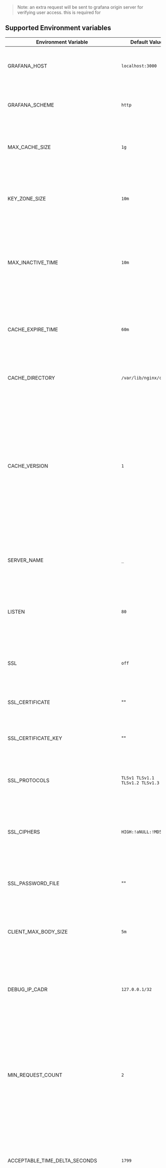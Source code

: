 > Note: an extra request will be sent to grafana origin server for verifying user access. this is required for 


## Supported Environment variables
| Environment Variable | Default Value | Description |
| -- | -- | -- |
| GRAFANA_HOST   | `localhost:3000`   |  Specifies the hostname and port of the upstream Grafana instance to connect to.  |
| GRAFANA_SCHEME | `http` | Sets the communication protocol (HTTP or HTTPS) for interacting with Grafana. |
| MAX_CACHE_SIZE | `1g` | Determines the maximum size of the cache storage, limiting the amount of data that can be cached.  |
| KEY_ZONE_SIZE | `10m` | Allocates the amount of shared memory used to store cache keys and metadata, managing cache organization and retrieval efficiency. |
| MAX_INACTIVE_TIME | `10m` | Configures the cache eviction policy, removing cached items that haven't been accessed within the specified time, even if they haven't expired based on their freshness. |
| CACHE_EXPIRE_TIME | `60m` | Sets the time duration after which cached items will automatically be considered expired and refreshed, ensuring data stays up-to-date. |
| CACHE_DIRECTORY | `/var/lib/nginx/cache` | Designates the file system directory where cached data will be stored. |
| CACHE_VERSION | `1` | Serves as a mechanism for cache invalidation. Updating this variable marks previously cached items as obsolete, prompting the retrieval of fresh data upon subsequent requests. However, the physical removal of old cached items occurs based on `MAX_INACTIVE_TIME` or `MAX_CACHE_SIZE` settings, ensuring efficient cache management. |
| SERVER_NAME          |  `_`               | Specifies the hostname or domain name that the server. this will be used in nginx server directive.                           |
| LISTEN               | `80`                            | Sets the port number on which the server will listen for incoming connections. for ssl set it to `443 ssl`. this will be used by the nginx listen directive.                                        |
| SSL                  | `off`                           | Enables or disables SSL/TLS encryption for secure communication. Valid values are "on" or "off".                      |
| SSL_CERTIFICATE      | ""             | Path to the SSL/TLS certificate file, required when SSL is enabled.                                                   |
| SSL_CERTIFICATE_KEY  | ""             | Path to the SSL/TLS private key file, paired with the certificate for encryption.                                     |
| SSL_PROTOCOLS        | `TLSv1 TLSv1.1 TLSv1.2 TLSv1.3` | list of SSL/TLS protocols to support. Adjust based on security requirements and client compatibility. |
| SSL_CIPHERS          | `HIGH:!aNULL:!MD5`              | Specifies the allowed cipher suites for SSL/TLS connections, prioritizing strong ciphers and excluding weak ones.     |
| SSL_PASSWORD_FILE    | ""             | Path to a file containing the passphrase for an encrypted private key, required if the key is encrypted.              |
| CLIENT_MAX_BODY_SIZE | `5m`              | Sets the maximum allowed size of client request bodies, preventing excessive resource consumption.                    |
| DEBUG_IP_CADR | `127.0.0.1/32`              | Controls IPs receiving debug headers (X-Cache-Status, X-Cache-Key, X-Cache-Access-Denied). Set to 127.0.0.1/32 for local or 0.0.0.0/0 for all IPs. |
| MIN_REQUEST_COUNT | `2` | Defines the minimum request threshold for caching individual requests. Requests must exceed this threshold to become eligible for caching. Controls cache efficiency and prevents premature caching of infrequently accessed content. |
| ACCEPTABLE_TIME_DELTA_SECONDS | `1799` | Determines the size of time-based buckets for caching. Requests within the same bucket (up to 1799 seconds apart) will share a cache key and value. |
| ACCEPTABLE_TIME_RANGE_DELTA_SECONDS | `599` | Determines the size of time range-based buckets for caching. Requests with overlapping time ranges within the bucket (up to 599 seconds apart) will share a cache key and value. | 
| ACCEPTABLE_MAX_POINTS_DELTA | `259` | Determines the size of data points-based buckets for caching. Requests with data point differences within the bucket (up to 259 points apart) will share a cache key and value. |


<!-- todo why we have weird number value  for time delta variables -->
